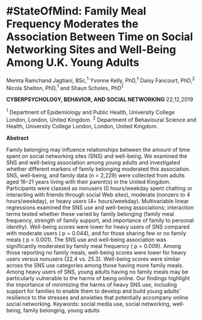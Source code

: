 # #StateOfMind: Family Meal Frequency Moderates the Association Between Time on Social Networking Sites and Well-Being Among U.K. Young Adults

Memta Ramchand Jagtiani, BSc,<sup>1</sup> Yvonne Kelly, PhD,<sup>1</sup> Daisy Fancourt, PhD,<sup>2</sup>
Nicola Shelton, PhD,<sup>1</sup> and Shaun Scholes, PhD<sup>1</sup>

**CYBERPSYCHOLOGY, BEHAVIOR, AND SOCIAL NETWORKING** 22;12,2019

<sup>1</sup> Department of Epidemiology and Public Health, University College London, London, United Kingdom.
<sup>2</sup> Department of Behavioural Science and Health, University College London, London, United Kingdom.


**Abstract**

Family belonging may influence relationships between the amount of time spent on social networking sites
(SNS) and well-being. We examined the SNS and well-being association among young adults and investigated
whether different markers of family belonging moderated this association. SNS, well-being, and family data
(n = 2,229) were collected from adults aged 16–21 years living with their parent(s) in the United Kingdom.
Participants were classed as nonusers (0 hours/weekday spent chatting or interacting with friends through social
Web sites), moderate (nonzero to 4 hours/weekday), or heavy users (4+ hours/weekday). Multivariable linear
regressions examined the SNS use and well-being associations; interaction terms tested whether these varied by
family belonging (family meal frequency, strength of family support, and importance of family to personal
identity). Well-being scores were lower for heavy users of SNS compared with moderate users ( p = 0.044), and
for those sharing few or no family meals ( p < 0.001). The SNS use and well-being association was significantly
moderated by family meal frequency ( p = 0.009). Among those reporting no family meals, well-being scores
were lower for heavy users versus nonusers (22.4 vs. 25.3). Well-being scores were similar across the SNS use
categories among those having more family meals. Among heavy users of SNS, young adults having no family
meals may be particularly vulnerable to the harms of being online. Our findings highlight the importance of
minimizing the harms of heavy SNS use, including support for families to enable them to develop and build
young adults’ resilience to the stresses and anxieties that potentially accompany online social networking.
Keywords: social media use, social networking, well-being, family belonging, young adults

